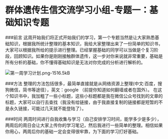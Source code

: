 # 群体遗传生信交流学习小组-专题一：基础知识专题


###前言
这周开始我们将正式开始我们的学习，第一个专题当然是让大家熟悉基础知识，根据我所统计整理的基本知识，我给大家整理出来了一份简单的知识书，大家可以根据我所给的提示进行整理。已经掌握基础的同学可以当做是个复习阶段，回顾知识。如果你是刚刚接触群体遗传，这一步对你来说就非常重要，基础是所有分析的基础，你不懂得基础知识是无法对你完成的分析进行解析的。

![第一周学习计划.png-1516.5kB][1]

###方法
整理的方法包括很多，最简单直接就是从网络资源上整理(中文:百度，搜狗微信，简书等途径），英文：google （前提你知道如何翻墙或者在国外）。 在这个知识书中，我加粗了一些小标题，这些小标题都是我在微信公众号找到的文章的标题，大家可以自行去查找（我没有给链接，由于我直接复制的链接都是短暂的不是永久链接，可能过几天就不能登陆了）。


###时间
两周时间进行自我收集与学习（自己安排学习时间，能学多少是多少），两周后的周日会让大家上传你的学习笔记，然后我进行一些简单的整理。相信如果你用心，两周后你的基础一定会变得很牢靠，为下面的学习打好基础。


  [1]: http://static.zybuluo.com/lakesea/8l1i64ll9ypjtv2p7qavhhwf/%E7%AC%AC%E4%B8%80%E5%91%A8%E5%AD%A6%E4%B9%A0%E8%AE%A1%E5%88%92.png